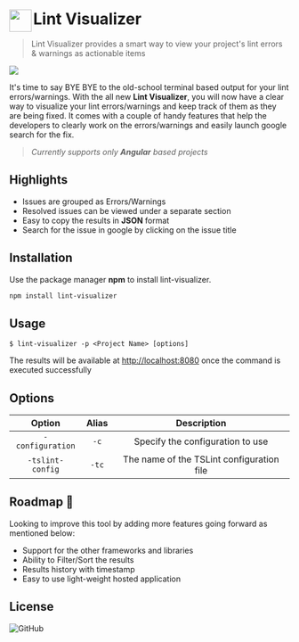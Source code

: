 <h1>
  <img align="left" width="40" height="40" src="https://live.staticflickr.com/65535/50304969336_35086b7f64_s.jpg">
	Lint Visualizer
</h1>

> Lint Visualizer provides a smart way to view your project's lint errors & warnings as actionable items

<img src="https://live.staticflickr.com/65535/50305182567_282594780e_h.jpg">

It's time to say BYE BYE to the old-school terminal based output for your lint errors/warnings. With the all new **Lint Visualizer**, you will now have a clear way to visualize your lint errors/warnings and keep track of them as they are being fixed. It comes with a couple of handy features that help the developers to clearly work on the errors/warnings and easily launch google search for the fix.

> *Currently supports only **Angular** based projects*

## Highlights

- Issues are grouped as Errors/Warnings 
- Resolved issues can be viewed under a separate section
- Easy to copy the results in **JSON** format
- Search for the issue in google by clicking on the issue title

## Installation

Use the package manager **npm** to install lint-visualizer.

```bash
npm install lint-visualizer
```

## Usage

```
$ lint-visualizer -p <Project Name> [options]
```

The results will be available at [http://localhost:8080](http://localhost:8080) once the command is executed successfully 


## Options

| Option | Alias | Description |
| :---: | :---: | :---: |
| `-configuration` | `-c` | Specify the configuration to use |
| `-tslint-config` | `-tc` | The name of the TSLint configuration file |

## Roadmap 🚀

Looking to improve this tool by adding more features going forward as mentioned below:

- Support for the other frameworks and libraries
- Ability to Filter/Sort the results
- Results history with timestamp
- Easy to use light-weight hosted application


## License

![GitHub](https://img.shields.io/github/license/chandrahasstvs/lint-visualizer)

